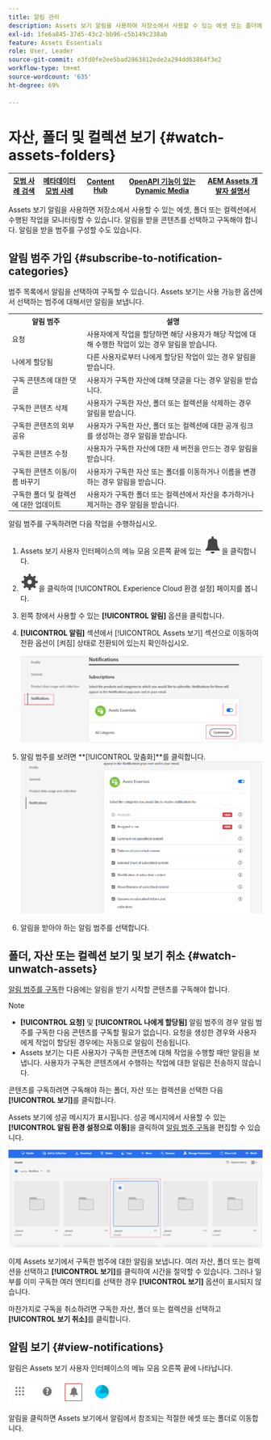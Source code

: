 ```yaml
---
title: 알림 관리
description: Assets 보기 알림을 사용하여 저장소에서 사용할 수 있는 에셋 또는 폴더에서 수행된 작업을 모니터링합니다.
exl-id: 1fe6a845-37d5-43c2-bb96-c5b149c238ab
feature: Assets Essentials
role: User, Leader
source-git-commit: e3fd0fe2ee5bad2863812ede2a294dd63864f3e2
workflow-type: tm+mt
source-wordcount: '635'
ht-degree: 69%

---
```


# 자산, 폴더 및 컬렉션 보기 {#watch-assets-folders}

| [모범 사례 검색](/help/assets/search-best-practices.md) | [메타데이터 모범 사례](/help/assets/metadata-best-practices.md) | [Content Hub](/help/assets/product-overview.md) | [OpenAPI 기능이 있는 Dynamic Media](/help/assets/dynamic-media-open-apis-overview.md) | [AEM Assets 개발자 설명서](https://developer.adobe.com/experience-cloud/experience-manager-apis/) |
| ------------- | --------------------------- |---------|----|-----|

Assets 보기 알림을 사용하면 저장소에서 사용할 수 있는 에셋, 폴더 또는 컬렉션에서 수행된 작업을 모니터링할 수 있습니다. 알림을 받을 콘텐츠를 선택하고 구독해야 합니다. 알림을 받을 범주를 구성할 수도 있습니다.

## 알림 범주 가입 {#subscribe-to-notification-categories}

범주 목록에서 알림을 선택하여 구독할 수 있습니다. Assets 보기는 사용 가능한 옵션에서 선택하는 범주에 대해서만 알림을 보냅니다.

<table>
    <tbody>
     <tr>
      <th><strong>알림 범주</strong></th>
      <th><strong>설명</strong></th>
     </tr>
     <tr>
      <td>요청</td>
      <td>사용자에게 작업을 할당하면 해당 사용자가 해당 작업에 대해 수행한 작업이 있는 경우 알림을 받습니다.</td>
     </tr>
     <tr>
      <td>나에게 할당됨</td>
      <td>다른 사용자로부터 나에게 할당된 작업이 있는 경우 알림을 받습니다.</td>
     </tr>
     <tr>
      <td>구독 콘텐츠에 대한 댓글</td>
      <td>사용자가 구독한 자산에 대해 댓글을 다는 경우 알림을 받습니다.</td>
     </tr>
     <tr>
      <td>구독한 콘텐츠 삭제</td>
      <td>사용자가 구독한 자산, 폴더 또는 컬렉션을 삭제하는 경우 알림을 받습니다.</td>
     </tr>
     <tr>
      <td>구독한 콘텐츠의 외부 공유</td>
      <td>사용자가 구독한 자산, 폴더 또는 컬렉션에 대한 공개 링크를 생성하는 경우 알림을 받습니다.</td>
     </tr>
     <tr>
      <td>구독한 콘텐츠 수정</td>
      <td>사용자가 구독한 자산에 대한 새 버전을 만드는 경우 알림을 받습니다.</td>
     </tr>
     <tr>
      <td>구독한 콘텐츠 이동/이름 바꾸기</td>
      <td>사용자가 구독한 자산 또는 폴더를 이동하거나 이름을 변경하는 경우 알림을 받습니다.</td>
     </tr>
     <tr>
      <td>구독한 폴더 및 컬렉션에 대한 업데이트</td>
      <td>사용자가 구독한 폴더 또는 컬렉션에서 자산을 추가하거나 제거하는 경우 알림을 받습니다.</td>
     </tr>    
    </tbody>
   </table>

알림 범주를 구독하려면 다음 작업을 수행하십시오.

1. Assets 보기 사용자 인터페이스의 메뉴 모음 오른쪽 끝에 있는 ![벨 아이콘](assets/bell-icon.svg)을 클릭합니다.

1. ![설정 아이콘](assets/settings-icon.svg)을 클릭하여 [!UICONTROL Experience Cloud 환경 설정] 페이지를 봅니다.

1. 왼쪽 창에서 사용할 수 있는 **[!UICONTROL 알림]** 옵션을 클릭합니다.

1. **[!UICONTROL 알림]** 섹션에서 [!UICONTROL Assets 보기] 섹션으로 이동하여 전환 옵션이 [켜짐] 상태로 전환되어 있는지 확인하십시오.

   ![Assets 보기의 알림](assets/enable-notifications.png)

1. 알림 범주를 보려면 **[!UICONTROL 맞춤화]**를 클릭합니다.
   ![Assets 보기의 알림](assets/enable-notification-categories.png)

1. 알림을 받아야 하는 알림 범주를 선택합니다.

## 폴더, 자산 또는 컬렉션 보기 및 보기 취소 {#watch-unwatch-assets}

[알림 범주를 구독](#subscribe-to-notification-categories)한 다음에는 알림을 받기 시작할 콘텐츠를 구독해야 합니다.

>[!NOTE]
>
>* **[!UICONTROL 요청]** 및 **[!UICONTROL 나에게 할당됨]** 알림 범주의 경우 알림 범주를 구독한 다음 콘텐츠를 구독할 필요가 없습니다. 요청을 생성한 경우와 사용자에게 작업이 할당된 경우에는 자동으로 알림이 전송됩니다.
>* Assets 보기는 다른 사용자가 구독한 콘텐츠에 대해 작업을 수행할 때만 알림을 보냅니다. 사용자가 구독한 콘텐츠에서 수행하는 작업에 대한 알림은 전송하지 않습니다.

콘텐츠를 구독하려면 구독해야 하는 폴더, 자산 또는 컬렉션을 선택한 다음 **[!UICONTROL 보기]**&#x200B;를 클릭합니다.

Assets 보기에 성공 메시지가 표시됩니다. 성공 메시지에서 사용할 수 있는 **[!UICONTROL 알림 환경 설정으로 이동]**&#x200B;을 클릭하여 [알림 범주 구독](#subscribe-to-notification-categories)을 편집할 수 있습니다.

![Assets 보기의 알림](assets/watch-assets.png)

이제 Assets 보기에서 구독한 범주에 대한 알림을 보냅니다. 여러 자산, 폴더 또는 컬렉션을 선택하고 **[!UICONTROL 보기]**&#x200B;를 클릭하여 시간을 절약할 수 있습니다. 그러나 일부를 이미 구독한 여러 엔티티를 선택한 경우 **[!UICONTROL 보기]** 옵션이 표시되지 않습니다.

마찬가지로 구독을 취소하려면 구독한 자산, 폴더 또는 컬렉션을 선택하고 **[!UICONTROL 보기 취소]**&#x200B;를 클릭합니다.

## 알림 보기 {#view-notifications}

알림은 Assets 보기 사용자 인터페이스의 메뉴 모음 오른쪽 끝에 나타납니다.

![Assets 보기의 알림](assets/notifications-assets-essentials.png)

알림을 클릭하면 Assets 보기에서 알림에서 참조되는 적절한 에셋 또는 폴더로 이동합니다.
